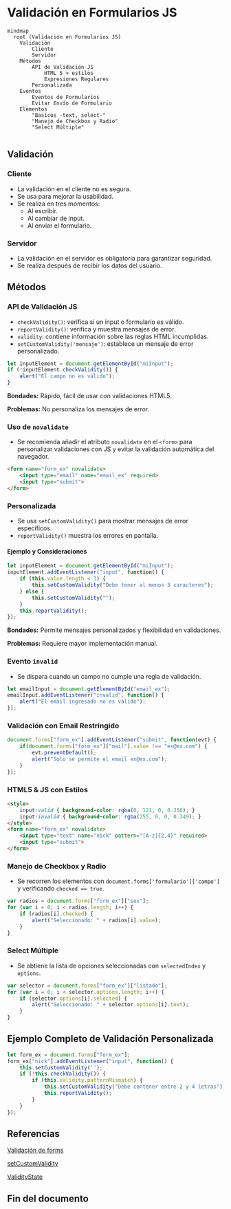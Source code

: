 # Validación en Formularios JS

```mermaid
mindmap
  root (Validación en Formularios JS)
    Validación
        Cliente
        Servidor
    Métodos
        API de Validación JS
            HTML 5 + estilos
            Expresiones Regulares
        Personalizada
    Eventos
        Eventos de Formularios
        Evitar Envío de Formulario
    Elementos
        "Basicos -text, select-"
        "Manejo de Checkbox y Radio"
        "Select Múltiple"


```

## Validación

### Cliente

- La validación en el cliente no es segura.
- Se usa para mejorar la usabilidad.
- Se realiza en tres momentos:
  - Al escribir.
  - Al cambiar de input.
  - Al enviar el formulario.

### Servidor

- La validación en el servidor es obligatoria para garantizar seguridad.
- Se realiza después de recibir los datos del usuario.

## Métodos

### API de Validación JS

- `checkValidity()`: verifica si un input o formulario es válido.
- `reportValidity()`: verifica y muestra mensajes de error.
- `validity`: contiene información sobre las reglas HTML incumplidas.
- `setCustomValidity('mensaje')`: establece un mensaje de error personalizado.

```javascript
let inputElement = document.getElementById("miInput");
if (!inputElement.checkValidity()) {
    alert("El campo no es válido");
}
```

**Bondades:** Rápido, fácil de usar con validaciones HTML5.

**Problemas:** No personaliza los mensajes de error.

### Uso de `novalidate`

- Se recomienda añadir el atributo `novalidate` en el `<form>` para personalizar validaciones con JS y evitar la validación automática del navegador.

```html
<form name="form_ex" novalidate>
    <input type="email" name="email_ex" required>
    <input type="submit">
</form>
```

### Personalizada

- Se usa `setCustomValidity()` para mostrar mensajes de error específicos.
- `reportValidity()` muestra los errores en pantalla.

#### Ejemplo y Consideraciones

```javascript
let inputElement = document.getElementById("miInput");
inputElement.addEventListener("input", function() {
    if (this.value.length < 3) {
        this.setCustomValidity("Debe tener al menos 3 caracteres");
    } else {
        this.setCustomValidity("");
    }
    this.reportValidity();
});
```

**Bondades:** Permite mensajes personalizados y flexibilidad en validaciones.

**Problemas:** Requiere mayor implementación manual.

### Evento `invalid`

- Se dispara cuando un campo no cumple una regla de validación.

```javascript
let emailInput = document.getElementById("email_ex");
emailInput.addEventListener("invalid", function() {
    alert("El email ingresado no es válido");
});
```

### Validación con Email Restringido

```javascript
document.forms["form_ex"].addEventListener("submit", function(evt) {
    if(document.forms["form_ex"]["mail"].value !== "ex@ex.com") {
        evt.preventDefault();
        alert("Solo se permite el email ex@ex.com");
    }
});
```

### HTML5 & JS con Estilos

```html
<style>
    input:valid { background-color: rgba(0, 121, 0, 0.356); }
    input:invalid { background-color: rgba(255, 0, 0, 0.349); }
</style>
<form name="form_ex" novalidate>
    <input type="text" name="nick" pattern="[A-z]{2,4}" required>
    <input type="submit">
</form>
```

### Manejo de Checkbox y Radio

- Se recorren los elementos con `document.forms['formulario']['campo']` y verificando `checked == true`.

```javascript
var radios = document.forms["form_ex"]["sex"];
for (var i = 0; i < radios.length; i++) {
    if (radios[i].checked) {
        alert("Seleccionado: " + radios[i].value);
    }
}
```

### Select Múltiple

- Se obtiene la lista de opciones seleccionadas con `selectedIndex` y `options`.

```javascript
var selector = document.forms["form_ex"]["listado"];
for (var i = 0; i < selector.options.length; i++) {
    if (selector.options[i].selected) {
        alert("Seleccionado: " + selector.options[i].text);
    }
}
```

## Ejemplo Completo de Validación Personalizada

```javascript
let form_ex = document.forms["form_ex"];
form_ex["nick"].addEventListener("input", function() {
    this.setCustomValidity('');
    if (!this.checkValidity()) {
        if (this.validity.patternMismatch) {
            this.setCustomValidity("Debe contener entre 2 y 4 letras");
            this.reportValidity();
        }
    }
});
```

## Referencias

[Validación de forms](https://developer.mozilla.org/es/docs/Learn_web_development/Extensions/Forms/Form_validation)

[setCustomValidity](https://developer.mozilla.org/en-US/docs/Web/API/HTMLObjectElement/setCustomValidity)

[ValidityState](https://developer.mozilla.org/en-US/docs/Web/API/ValidityState)

**Fin del documento**
---
